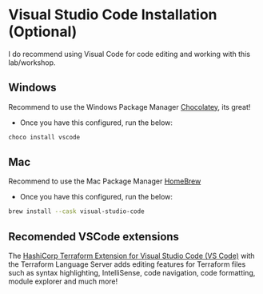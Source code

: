 # Visual Studio Code Installation (Optional)

I do recommend using Visual Code for code editing and working with this lab/workshop.

## Windows
Recommend to use the Windows Package Manager [Chocolatey](https://chocolatey.org/), its great!
- Once you have this configured, run the below:
```powershell
choco install vscode
```

## Mac
Recommend to use the Mac Package Manager [HomeBrew](https://brew.sh/)
- Once you have this configured, run the below:
```bash
brew install --cask visual-studio-code
```

## Recomended VSCode extensions

The [HashiCorp Terraform Extension for Visual Studio Code (VS Code)](https://marketplace.visualstudio.com/items?itemName=HashiCorp.terraform) with the Terraform Language Server adds editing features for Terraform files such as syntax highlighting, IntelliSense, code navigation, code formatting, module explorer and much more!

